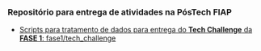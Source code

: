 ### Repositório para entrega de atividades na PósTech FIAP 
- [Scripts para tratamento de dados para entrega do **Tech Challenge** da **FASE 1**:  fase1/tech_challenge](https://github.com/hermanouchoa/postechfiap/tree/919660fd5ad5c9c91af28f8897f9f115d11c9751/fase1/tech_challenge)